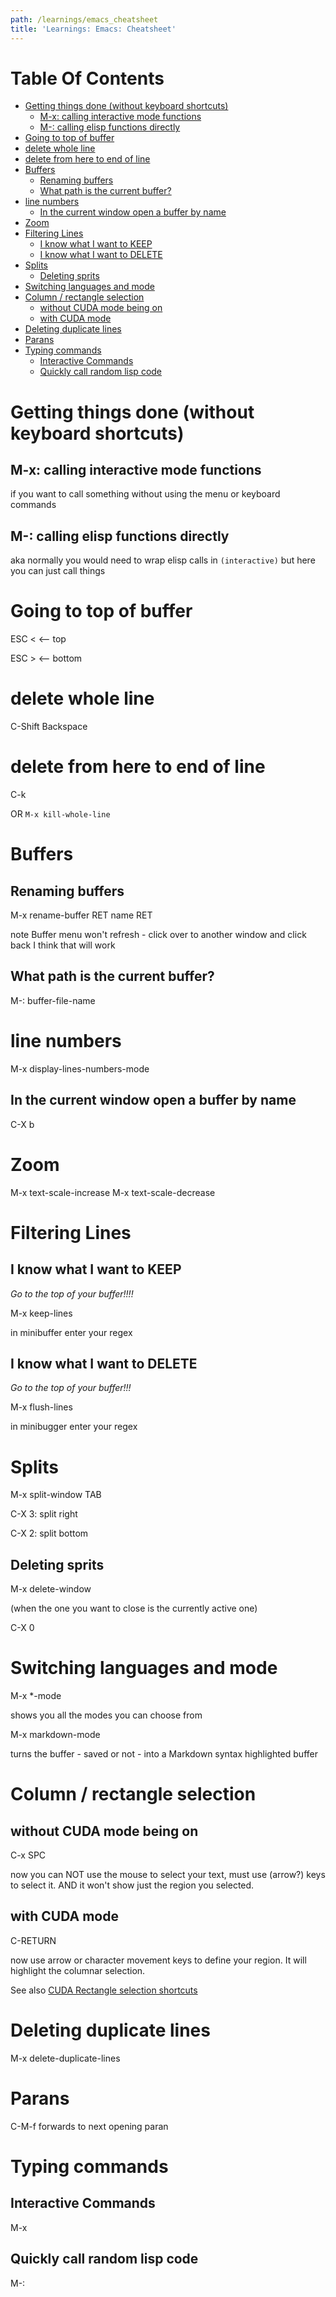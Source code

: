 ```yaml
---
path: /learnings/emacs_cheatsheet
title: 'Learnings: Emacs: Cheatsheet'
---
```

# Table Of Contents

<!-- toc -->

- [Getting things done (without keyboard shortcuts)](#getting-things-done-without-keyboard-shortcuts)
  * [M-x: calling interactive mode functions](#m-x-calling-interactive-mode-functions)
  * [M-: calling elisp functions directly](#m--calling-elisp-functions-directly)
- [Going to top of buffer](#going-to-top-of-buffer)
- [delete whole line](#delete-whole-line)
- [delete from here to end of line](#delete-from-here-to-end-of-line)
- [Buffers](#buffers)
  * [Renaming buffers](#renaming-buffers)
  * [What path is the current buffer?](#what-path-is-the-current-buffer)
- [line numbers](#line-numbers)
  * [In the current window open a buffer by name](#in-the-current-window-open-a-buffer-by-name)
- [Zoom](#zoom)
- [Filtering Lines](#filtering-lines)
  * [I know what I want to KEEP](#i-know-what-i-want-to-keep)
  * [I know what I want to DELETE](#i-know-what-i-want-to-delete)
- [Splits](#splits)
  * [Deleting sprits](#deleting-sprits)
- [Switching languages and mode](#switching-languages-and-mode)
- [Column / rectangle selection](#column--rectangle-selection)
  * [without CUDA mode being on](#without-cuda-mode-being-on)
  * [with CUDA mode](#with-cuda-mode)
- [Deleting duplicate lines](#deleting-duplicate-lines)
- [Parans](#parans)
- [Typing commands](#typing-commands)
  * [Interactive Commands](#interactive-commands)
  * [Quickly call random lisp code](#quickly-call-random-lisp-code)

<!-- tocstop -->

# Getting things done (without keyboard shortcuts)

## M-x: calling interactive mode functions

if you want to call something without using the menu or keyboard commands

## M-: calling elisp functions directly

aka normally you would need to wrap elisp calls in `(interactive)` but here you can just call things


# Going to top of buffer

ESC <   <-- top

ESC >   <-- bottom

# delete whole line

C-Shift Backspace

# delete from here to end of line

C-k

OR `M-x kill-whole-line`

# Buffers
## Renaming buffers

M-x rename-buffer RET name RET

note Buffer menu won't refresh - click over to another window and click back I think that will work

## What path is the current buffer?

M-: buffer-file-name

# line numbers

M-x display-lines-numbers-mode

## In the current window open a buffer by name

C-X b



# Zoom

M-x text-scale-increase
M-x text-scale-decrease

# Filtering Lines

## I know what I want to KEEP

*Go to the top of your buffer!!!!*

M-x keep-lines

in minibuffer enter your regex

## I know what I want to DELETE

*Go to the top of your buffer!!!*

M-x flush-lines

in minibugger enter your regex

# Splits

M-x split-window TAB

C-X 3: split right

C-X 2: split bottom

## Deleting sprits

M-x delete-window

(when the one you want to close is the currently active one)

C-X 0


# Switching languages and mode

M-x *-mode

shows you all the modes you can choose from

M-x markdown-mode

turns the buffer - saved or not - into a Markdown syntax highlighted buffer

# Column / rectangle selection

## without CUDA mode being on

C-x SPC

now you can NOT use the mouse to select your text, must use (arrow?) keys to select it. AND it won't show just the region you selected.

## with CUDA mode

C-RETURN

now use arrow or character movement keys to define your region. It will highlight the columnar selection.

See also [CUDA Rectangle selection shortcuts](http://trey-jackson.blogspot.com/2008/10/emacs-tip-26-cua-mode-specifically.html)


# Deleting duplicate lines

M-x delete-duplicate-lines

# Parans

C-M-f forwards to next opening paran

# Typing commands

## Interactive Commands

M-x

## Quickly call random lisp code

M-:
